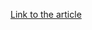 [Link to the article](https://www.trendmicro.com/en_us/research/17/b/ratankba-watering-holes-against-enterprises.html)
